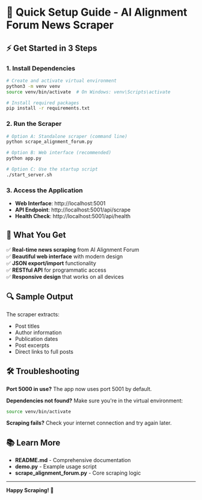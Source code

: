 # 🚀 Quick Setup Guide - AI Alignment Forum News Scraper

## ⚡ Get Started in 3 Steps

### 1. Install Dependencies
```bash
# Create and activate virtual environment
python3 -m venv venv
source venv/bin/activate  # On Windows: venv\Scripts\activate

# Install required packages
pip install -r requirements.txt
```

### 2. Run the Scraper
```bash
# Option A: Standalone scraper (command line)
python scrape_alignment_forum.py

# Option B: Web interface (recommended)
python app.py

# Option C: Use the startup script
./start_server.sh
```

### 3. Access the Application
- **Web Interface**: http://localhost:5001
- **API Endpoint**: http://localhost:5001/api/scrape
- **Health Check**: http://localhost:5001/api/health

## 🎯 What You Get

✅ **Real-time news scraping** from AI Alignment Forum  
✅ **Beautiful web interface** with modern design  
✅ **JSON export/import** functionality  
✅ **RESTful API** for programmatic access  
✅ **Responsive design** that works on all devices  

## 🔍 Sample Output

The scraper extracts:
- Post titles
- Author information  
- Publication dates
- Post excerpts
- Direct links to full posts

## 🛠️ Troubleshooting

**Port 5000 in use?** The app now uses port 5001 by default.

**Dependencies not found?** Make sure you're in the virtual environment:
```bash
source venv/bin/activate
```

**Scraping fails?** Check your internet connection and try again later.

## 📚 Learn More

- **README.md** - Comprehensive documentation
- **demo.py** - Example usage script
- **scrape_alignment_forum.py** - Core scraping logic

---

**Happy Scraping! 🎉**
